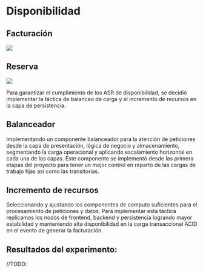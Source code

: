 # Disponibilidad
## Facturación
![](https://github.com/MISO-4206/201820-Repo-Grupo-01/blob/master/Imagenes/Sprint_3-modelo_%20funcional_%20facturación.jpg)

## Reserva
![](https://github.com/MISO-4206/201820-Repo-Grupo-01/blob/master/Imagenes/Sprint_3-modelo_funcional_reserva.jpg)

Para garantizar el cumplimiento de los ASR de disponibilidad, se decidió implementar la táctica de balanceo de carga y el incremento de recursos en la capa de persistencia.

## Balanceador
Implementando un componente balanceador para la atención de peticiones desde la capa de presentación, lógica de negocio y almacenamiento, segmentando la carga operacional y aplicando escalamiento horizontal en cada una de las capas. Este componente se implementó desde las primera etapas del proyecto para tener un mejor control en reparto de las cargas de trabajo fijas así como las transitorias.

## Incremento de recursos
Seleccionando y ajustando los componentes de computo suficientes para el procesamiento de peticiones y datos. Para implementar esta táctica replicamos los nodos de frontend, backend y persistencia logrando mayor estabilidad y manteniendo alta disponibilidad en la carga transaccional ACID en el evento de generar la facturación.

## Resultados del experimento:
//TODO: